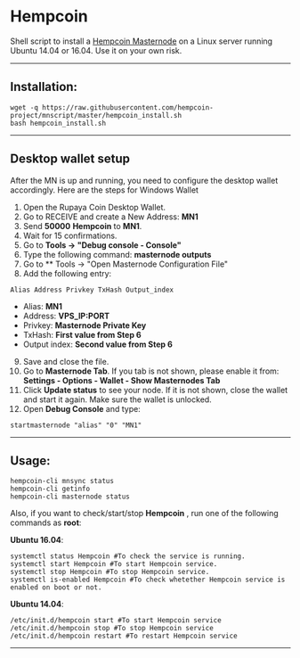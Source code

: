 # Hempcoin
Shell script to install a [Hempcoin Masternode](http://www.hempcoin.org/) on a Linux server running Ubuntu 14.04 or 16.04. Use it on your own risk.

***
## Installation:
```
wget -q https://raw.githubusercontent.com/hempcoin-project/mnscript/master/hempcoin_install.sh
bash hempcoin_install.sh
```
***

## Desktop wallet setup

After the MN is up and running, you need to configure the desktop wallet accordingly. Here are the steps for Windows Wallet
1. Open the Rupaya Coin Desktop Wallet.
2. Go to RECEIVE and create a New Address: **MN1**
3. Send **50000** **Hempcoin** to **MN1**.
4. Wait for 15 confirmations.
5. Go to **Tools -> "Debug console - Console"**
6. Type the following command: **masternode outputs**
7. Go to  ** Tools -> "Open Masternode Configuration File"
8. Add the following entry:
```
Alias Address Privkey TxHash Output_index
```
* Alias: **MN1**
* Address: **VPS_IP:PORT**
* Privkey: **Masternode Private Key**
* TxHash: **First value from Step 6**
* Output index:  **Second value from Step 6**
9. Save and close the file.
10. Go to **Masternode Tab**. If you tab is not shown, please enable it from: **Settings - Options - Wallet - Show Masternodes Tab**
11. Click **Update status** to see your node. If it is not shown, close the wallet and start it again. Make sure the wallet is unlocked.
12. Open **Debug Console** and type:
```
startmasternode "alias" "0" "MN1"
```
***

## Usage:
```
hempcoin-cli mnsync status
hempcoin-cli getinfo
hempcoin-cli masternode status
```

Also, if you want to check/start/stop **Hempcoin** , run one of the following commands as **root**:

**Ubuntu 16.04**:
```
systemctl status Hempcoin #To check the service is running.
systemctl start Hempcoin #To start Hempcoin service.
systemctl stop Hempcoin #To stop Hempcoin service.
systemctl is-enabled Hempcoin #To check whetether Hempcoin service is enabled on boot or not.
```
**Ubuntu 14.04**:  
```
/etc/init.d/hempcoin start #To start Hempcoin service
/etc/init.d/hempcoin stop #To stop Hempcoin service
/etc/init.d/hempcoin restart #To restart Hempcoin service
```

***


